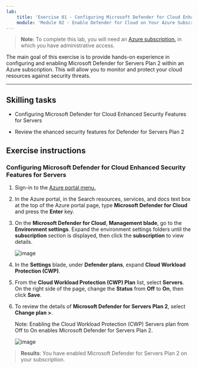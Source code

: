 ```yaml
---
lab:
    title: 'Exercise 01 - Configuring Microsoft Defender for Cloud Enhanced Security Features for Servers'
    module: 'Module 02 - Enable Defender for Cloud on Your Azure Subscription'
---
```



>**Note**: To complete this lab, you will need an [Azure subscription.](https://azure.microsoft.com/en-us/free/?azure-portal=true) in which you have administrative access. 


The main goal of this exercise is to provide hands-on experience in configuring and enabling Microsoft Defender for Servers Plan 2 within an Azure subscription. This will allow you to monitor and protect your cloud resources against security threats. 

---

## Skilling tasks

- Configuring Microsoft Defender for Cloud Enhanced Security Features for Servers
  
- Review the ehanced security features for Defender for Servers Plan 2

## Exercise instructions

### Configuring Microsoft Defender for Cloud Enhanced Security Features for Servers

1. Sign-in to the [Azure portal menu.](https://portal.azure.com/)

2. In the Azure portal, in the Search resources, services, and docs text box at the top of the Azure portal page, type **Microsoft Defender for Cloud** and press the **Enter** key.

3. On the **Microsoft Defender for Cloud**, **Management blade**, go to the **Environment settings**. Expand the environment settings folders until the **subscription** section is displayed, then click the **subscription** to view details.

   ![image](https://github.com/user-attachments/assets/32d2168e-458f-4872-9bf8-e8f050f24751)
   
3. In the **Settings** blade, under **Defender plans**, expand **Cloud Workload Protection (CWP)**.

4. From the **Cloud Workload Protection (CWP) Plan** list, select **Servers**. On the right side of the page, change the **Status** from **Off** to **On**, then click **Save**.

5. To review the details of **Microsoft Defender for Servers Plan 2**, select **Change plan >**.

   Note: Enabling the Cloud Workload Protection (CWP) Servers plan from Off to On enables Microsoft Defender for Servers Plan 2.

   ![image](https://github.com/user-attachments/assets/869a38e4-464e-4be0-b02e-ce1b96f02978)
   
> **Results**: You have enabled Microsoft Defender for Servers Plan 2 on your subscription.
